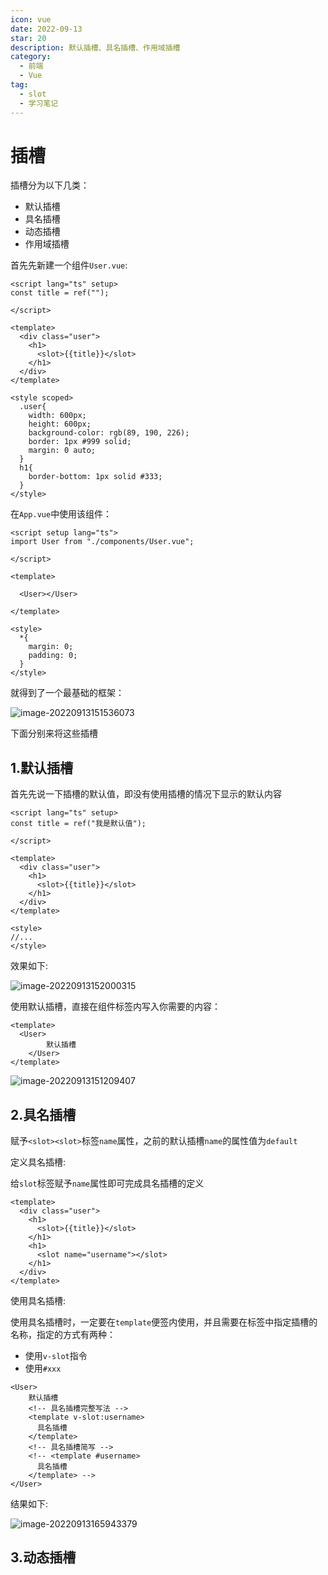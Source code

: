 ```yaml
---
icon: vue
date: 2022-09-13
star: 20
description: 默认插槽、具名插槽、作用域插槽
category:
  - 前端
  - Vue
tag:
  - slot
  - 学习笔记
---
```


# 插槽

插槽分为以下几类：

- 默认插槽
- 具名插槽
- 动态插槽
- 作用域插槽

首先先新建一个组件`User.vue`:

```vue
<script lang="ts" setup>
const title = ref("");

</script>

<template>
  <div class="user">
    <h1>
      <slot>{{title}}</slot>
    </h1>
  </div>
</template>

<style scoped>
  .user{
    width: 600px;
    height: 600px;
    background-color: rgb(89, 190, 226);
    border: 1px #999 solid;
    margin: 0 auto;
  }
  h1{
    border-bottom: 1px solid #333;
  }
</style>
```

在`App.vue`中使用该组件：

```vue
<script setup lang="ts">
import User from "./components/User.vue";

</script>

<template>

  <User></User>
  
</template>

<style>
  *{
    margin: 0;
    padding: 0;
  }
</style>
```

就得到了一个最基础的框架：

![image-20220913151536073](https://xingqiu-tuchuang-1256524210.cos.ap-shanghai.myqcloud.com/7374/image-20220913151536073.png)

下面分别来将这些插槽

## 1.默认插槽

首先先说一下插槽的默认值，即没有使用插槽的情况下显示的默认内容

```vue
<script lang="ts" setup>
const title = ref("我是默认值");

</script>

<template>
  <div class="user">
    <h1>
      <slot>{{title}}</slot>
    </h1>
  </div>
</template>

<style>
//...
</style>
```

效果如下:

![image-20220913152000315](https://xingqiu-tuchuang-1256524210.cos.ap-shanghai.myqcloud.com/7374/image-20220913152000315.png)

使用默认插槽，直接在组件标签内写入你需要的内容：

```vue
<template>
  <User>
		默认插槽
	</User>
</template>
```



![image-20220913151209407](https://xingqiu-tuchuang-1256524210.cos.ap-shanghai.myqcloud.com/7374/image-20220913151209407.png)

## 2.具名插槽

赋予`<slot><slot>`标签`name`属性，之前的默认插槽`name`的属性值为`default`

定义具名插槽:

给`slot`标签赋予`name`属性即可完成具名插槽的定义

```vue
<template>
  <div class="user">
    <h1>
      <slot>{{title}}</slot>
    </h1>
    <h1>
      <slot name="username"></slot>
    </h1>
  </div>
</template>
```

使用具名插槽:

使用具名插槽时，一定要在`template`便签内使用，并且需要在标签中指定插槽的名称，指定的方式有两种：

- 使用`v-slot`指令
- 使用`#xxx`

```vue
<User>
    默认插槽
    <!-- 具名插槽完整写法 -->
    <template v-slot:username>
      具名插槽
    </template>
    <!-- 具名插槽简写 -->
    <!-- <template #username>
      具名插槽
    </template> -->
</User>
```

结果如下:

![image-20220913165943379](https://xingqiu-tuchuang-1256524210.cos.ap-shanghai.myqcloud.com/7374/image-20220913165943379.png)

## 3.动态插槽

